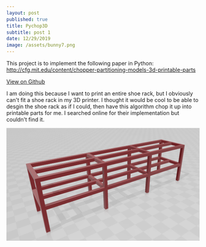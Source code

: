 ```yaml
---
layout: post
published: true
title: Pychop3D
subtitle: post 1
date: 12/29/2019
image: /assets/bunny7.png
---
```

This project is to implement the following paper in Python: <http://cfg.mit.edu/content/chopper-partitioning-models-3d-printable-parts>

[View on Github](https://github.com/gregstarr/pychop3d)

I am doing this because I want to print an entire shoe rack, but I obviously can't fit a shoe rack in my 3D printer. I thought it would be cool to be able to desgin the shoe rack as if I could, then have this algorithm chop it up into printable parts for me. I searched online for their implementation but couldn't find it. 

![](/assets/shoerack.png)

